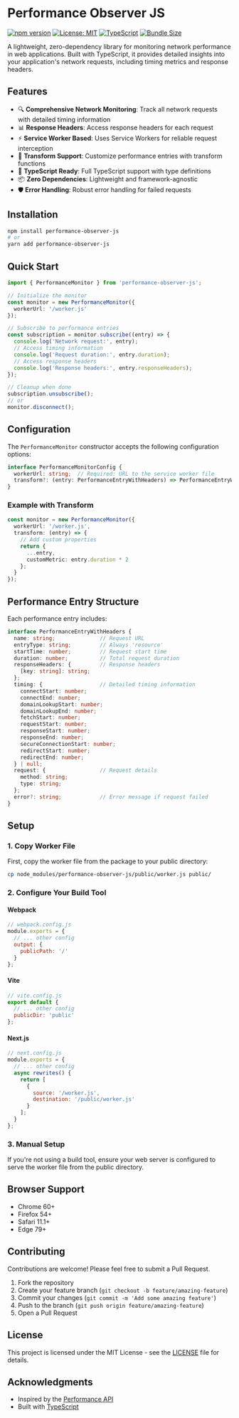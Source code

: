 # Performance Observer JS

[![npm version](https://img.shields.io/npm/v/performance-observer-js.svg)](https://www.npmjs.com/package/performance-observer-js)
[![License: MIT](https://img.shields.io/badge/License-MIT-yellow.svg)](https://opensource.org/licenses/MIT)
[![TypeScript](https://img.shields.io/badge/TypeScript-Ready-blue.svg)](https://www.typescriptlang.org/)
[![Bundle Size](https://img.shields.io/bundlephobia/min/performance-observer-js)](https://bundlephobia.com/package/performance-observer-js)

A lightweight, zero-dependency library for monitoring network performance in web applications. Built with TypeScript, it provides detailed insights into your application's network requests, including timing metrics and response headers.

## Features

- 🔍 **Comprehensive Network Monitoring**: Track all network requests with detailed timing information
- 📊 **Response Headers**: Access response headers for each request
- ⚡ **Service Worker Based**: Uses Service Workers for reliable request interception
- 🔄 **Transform Support**: Customize performance entries with transform functions
- 🎯 **TypeScript Ready**: Full TypeScript support with type definitions
- 📦 **Zero Dependencies**: Lightweight and framework-agnostic
- 🛡️ **Error Handling**: Robust error handling for failed requests

## Installation

```bash
npm install performance-observer-js
# or
yarn add performance-observer-js
```

## Quick Start

```typescript
import { PerformanceMonitor } from 'performance-observer-js';

// Initialize the monitor
const monitor = new PerformanceMonitor({
  workerUrl: '/worker.js'
});

// Subscribe to performance entries
const subscription = monitor.subscribe((entry) => {
  console.log('Network request:', entry);
  // Access timing information
  console.log('Request duration:', entry.duration);
  // Access response headers
  console.log('Response headers:', entry.responseHeaders);
});

// Cleanup when done
subscription.unsubscribe();
// or
monitor.disconnect();
```

## Configuration

The `PerformanceMonitor` constructor accepts the following configuration options:

```typescript
interface PerformanceMonitorConfig {
  workerUrl: string;  // Required: URL to the service worker file
  transform?: (entry: PerformanceEntryWithHeaders) => PerformanceEntryWithHeaders;  // Optional: Transform function
}
```

### Example with Transform

```typescript
const monitor = new PerformanceMonitor({
  workerUrl: '/worker.js',
  transform: (entry) => {
    // Add custom properties
    return {
      ...entry,
      customMetric: entry.duration * 2
    };
  }
});
```

## Performance Entry Structure

Each performance entry includes:

```typescript
interface PerformanceEntryWithHeaders {
  name: string;              // Request URL
  entryType: string;         // Always 'resource'
  startTime: number;         // Request start time
  duration: number;          // Total request duration
  responseHeaders: {         // Response headers
    [key: string]: string;
  };
  timing: {                  // Detailed timing information
    connectStart: number;
    connectEnd: number;
    domainLookupStart: number;
    domainLookupEnd: number;
    fetchStart: number;
    requestStart: number;
    responseStart: number;
    responseEnd: number;
    secureConnectionStart: number;
    redirectStart: number;
    redirectEnd: number;
  } | null;
  request: {                 // Request details
    method: string;
    type: string;
  };
  error?: string;            // Error message if request failed
}
```

## Setup

### 1. Copy Worker File

First, copy the worker file from the package to your public directory:

```bash
cp node_modules/performance-observer-js/public/worker.js public/
```

### 2. Configure Your Build Tool

#### Webpack

```javascript
// webpack.config.js
module.exports = {
  // ... other config
  output: {
    publicPath: '/'
  }
};
```

#### Vite

```javascript
// vite.config.js
export default {
  // ... other config
  publicDir: 'public'
};
```

#### Next.js

```javascript
// next.config.js
module.exports = {
  // ... other config
  async rewrites() {
    return [
      {
        source: '/worker.js',
        destination: '/public/worker.js'
      }
    ];
  }
};
```

### 3. Manual Setup

If you're not using a build tool, ensure your web server is configured to serve the worker file from the public directory.

## Browser Support

- Chrome 60+
- Firefox 54+
- Safari 11.1+
- Edge 79+

## Contributing

Contributions are welcome! Please feel free to submit a Pull Request.

1. Fork the repository
2. Create your feature branch (`git checkout -b feature/amazing-feature`)
3. Commit your changes (`git commit -m 'Add some amazing feature'`)
4. Push to the branch (`git push origin feature/amazing-feature`)
5. Open a Pull Request

## License

This project is licensed under the MIT License - see the [LICENSE](LICENSE) file for details.

## Acknowledgments

- Inspired by the [Performance API](https://developer.mozilla.org/en-US/docs/Web/API/Performance_API)
- Built with [TypeScript](https://www.typescriptlang.org/)